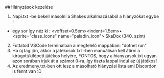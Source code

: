 ##Hiányzások kezelése

1. Napi.txt -be bekell másolni a Shakes alkalmazásából a hiányzókat egybe !
  - egy sor így néz ki : <voffset=0.5em><indent=1.5em>• <sprite="class_icons" name="paladin_icon"> SkaDox (340. szint)</indent></voffset>

2. Futtatod VSCode terminalban a megfelelő mappában: "dotnet run"
3. Ha új tag jön, akkor a jatekosok.txt -ben manuálisan kell átírni a kirúgott/kilépett játékos helyére, FONTOS, hogy a hianyzasok.txt ugyan azon sorában írjuk át a számot 0-ra, így tiszta lappal indul az új játékos!
4. Az eredmeny.txt-ben ott lesz a másolható hiányzási lista ami Discordon is fennt van :D
